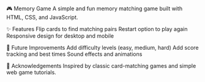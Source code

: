 🎮 Memory Game
A simple and fun memory matching game built with HTML, CSS, and JavaScript.

✨ Features
Flip cards to find matching pairs
Restart option to play again
Responsive design for desktop and mobile

🧩 Future Improvements
Add difficulty levels (easy, medium, hard)
Add score tracking and best times
Sound effects and animations

🙌 Acknowledgements
Inspired by classic card-matching games and simple web game tutorials.

